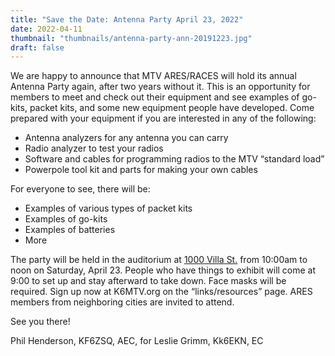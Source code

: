 ```yaml
---
title: "Save the Date: Antenna Party April 23, 2022"
date: 2022-04-11
thumbnail: "thumbnails/antenna-party-ann-20191223.jpg"
draft: false
---
```

We are happy to announce that MTV ARES/RACES will hold its annual Antenna Party again, after two years without it. This is an opportunity for members to meet and check out their equipment and see examples of go-kits, packet kits, and some new equipment people have developed. Come prepared with your equipment if you are interested in any of the following:

- Antenna analyzers for any antenna you can carry
- Radio analyzer to test your radios
- Software and cables for programming radios to the MTV “standard load”
- Powerpole tool kit and parts for making your own cables

For everyone to see, there will be:

- Examples of various types of packet kits
- Examples of go-kits
- Examples of batteries
- More

The party will be held in the auditorium at [1000 Villa St.](https://goo.gl/maps/y1iYcRMeQfF2eHDc7) from 10:00am to noon on Saturday, April 23. People who have things to exhibit will come at 9:00 to set up and stay afterward to take down. Face masks will be required. Sign up now at K6MTV.org on the “links/resources” page. ARES members from neighboring cities are invited to attend.

See you there!

Phil Henderson, KF6ZSQ, AEC, for Leslie Grimm, Kk6EKN, EC
